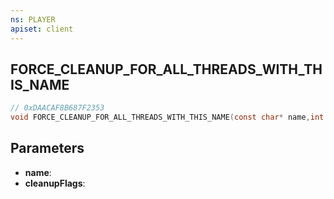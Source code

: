 ```yaml
---
ns: PLAYER
apiset: client
---
```

## FORCE_CLEANUP_FOR_ALL_THREADS_WITH_THIS_NAME

```c
// 0xDAACAF8B687F2353
void FORCE_CLEANUP_FOR_ALL_THREADS_WITH_THIS_NAME(const char* name,int cleanupFlags);
```


## Parameters
* **name**:
* **cleanupFlags**:



